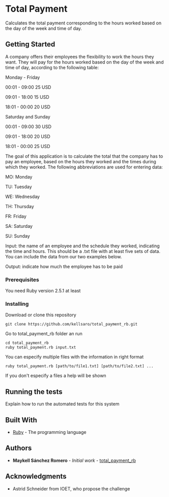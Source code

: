 # Total Payment

Calculates the total payment corresponding to the hours worked based on the day of the week and time of day.

## Getting Started

A company offers their employees the flexibility to work the hours they want. 
They will pay for the hours worked based on the day of the week and time of day, 
according to the following table:

Monday - Friday

00:01 - 09:00 25 USD

09:01 - 18:00 15 USD

18:01 - 00:00 20 USD

Saturday and Sunday

00:01 - 09:00 30 USD

09:01 - 18:00 20 USD

18:01 - 00:00 25 USD

The goal of this application is to calculate the total that the company has to pay an employee, 
based on the hours they worked and the times during which they worked. 
The following abbreviations are used for entering data:

MO: Monday

TU: Tuesday

WE: Wednesday

TH: Thursday

FR: Friday

SA: Saturday

SU: Sunday

Input: the name of an employee and the schedule they worked, indicating the time and hours. 
This should be a .txt file with at least five sets of data. 
You can include the data from our two examples below.

Output: indicate how much the employee has to be paid

### Prerequisites

You need Ruby version 2.5.1 at least

### Installing

Download or clone this repository

```
git clone https://github.com/kellsaro/total_payment_rb.git
```

Go to total_payment_rb folder an run

```
cd total_payment_rb
ruby total_payment.rb input.txt
```

You can especify multiple files with the information in right format

```
ruby total_payment.rb [path/to/file1.txt] [path/to/file2.txt] ...
```

If you don't especify a files a help will be shown

## Running the tests

Explain how to run the automated tests for this system

## Built With

* [Ruby](https://www.ruby-lang.org/en/) - The programming language

## Authors

* **Maykell Sánchez Romero** - *Initial work* - [total_payment_rb](https://github.com/kellsaro/total_payment_rb.git)


## Acknowledgments

* Astrid Schneider from IOET, who propose the challenge

